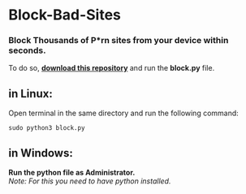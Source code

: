 # Block-Bad-Sites
<h3>Block Thousands of P*rn sites from your device within seconds.</h3>
To do so, <b><a href="https://github.com/ragibalasad/Block-Bad-Sites/archive/refs/heads/main.zip"> download this repository</a></b> and run the <b>block.py</b> file.
<h2>in Linux:</h2>
Open terminal in the same directory and run the following command:

```
sudo python3 block.py
```
<h2>in Windows:</h2>
<b>Run the python file as Administrator.</b></br>
<i>Note: For this you need to have python installed.</i>
